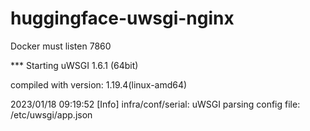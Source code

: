 # huggingface-uwsgi-nginx

Docker must listen 7860


*** Starting uWSGI 1.6.1 (64bit)

compiled with version: 1.19.4(linux-amd64)

2023/01/18 09:19:52 [Info] infra/conf/serial: uWSGI parsing config file: /etc/uwsgi/app.json
